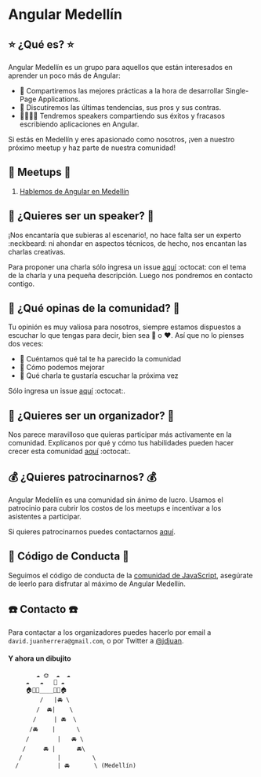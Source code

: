 # Angular Medellín

## :star: ¿Qué es? :star:

Angular Medellín es un grupo para aquellos que están interesados en aprender un poco más de Angular: 

- :muscle: Compartiremos las mejores prácticas a la hora de desarrollar Single-Page Applications.
- :raised_hands: Discutiremos las últimas tendencias, sus pros y sus contras.
- :boy::speech_balloon::girl::speech_balloon: Tendremos speakers compartiendo sus éxitos y fracasos escribiendo aplicaciones en Angular. 

Si estás en Medellín y eres apasionado como nosotros, ¡ven a nuestro próximo meetup y haz parte de nuestra comunidad! 

## :calendar: Meetups :calendar:

1. [Hablemos de Angular en Medellín](meetups/1.hablemos-de-angular-en-medellin)

## :microphone: ¿Quieres ser un speaker? :microphone:

¡Nos encantaría que subieras al escenario!, no hace falta ser un experto :neckbeard: ni ahondar en aspectos técnicos, de hecho, nos encantan las charlas creativas.

Para proponer una charla sólo ingresa un issue [aquí](https://github.com/angular-medellin/meetup/issues) :octocat: con el tema de la charla y una pequeña descripción. Luego nos pondremos en contacto contigo.

## :speech_balloon: ¿Qué opinas de la comunidad? :speech_balloon:

Tu opinión es muy valiosa para nosotros, siempre estamos dispuestos a escuchar lo que tengas para decir, bien sea :poop: o :heart:. 
Así que no lo pienses dos veces:

- :see_no_evil: Cuéntamos qué tal te ha parecido la comunidad
- :hear_no_evil: Cómo podemos mejorar
- :speak_no_evil: Qué charla te gustaría escuchar la próxima vez

Sólo ingresa un issue [aquí](https://github.com/angular-medellin/meetup/issues) :octocat:. 

## :facepunch: ¿Quieres ser un organizador? :facepunch:

Nos parece maravilloso que quieras participar más activamente en la comunidad. Explícanos por qué y cómo tus habilidades pueden hacer crecer esta comunidad [aquí](https://github.com/angular-medellin/meetup/issues) :octocat:.

## :moneybag: ¿Quieres patrocinarnos? :moneybag:

Angular Medellín es una comunidad sin ánimo de lucro. Usamos el patrocinio para cubrir los costos de los meetups e incentivar a los asistentes a participar. 

Si quieres patrocinarnos puedes contactarnos [aquí](https://github.com/angular-medellin/meetup#phone-contacto-phone).

## :cop: Código de Conducta :cop:

Seguimos el código de conducta de la [comunidad de JavaScript](http://jsconf.com/codeofconduct.html), asegúrate de leerlo para disfrutar al máximo de Angular Medellín. 

## :phone: Contacto :phone:

Para contactar a los organizadores puedes hacerlo por email a `david.juanherrera@gmail.com`, o por Twitter a [@jdjuan](http://twitter.com/jdjuan).

#### Y ahora un dibujito

            ☁ 🌞  ☁  ☁
         ☁   ☁   🚁 ☁
         🏠🌴🌲____🌲🌴🏠
             /   |🚘 \
            /  🚘|    \
           /     | 🚘  \
          /🚘    |      \
         /        |   🚘 \
        /     🚘 |      🚘\
       /          |         \
      /           | 🚘       \ (Medellín)
        

